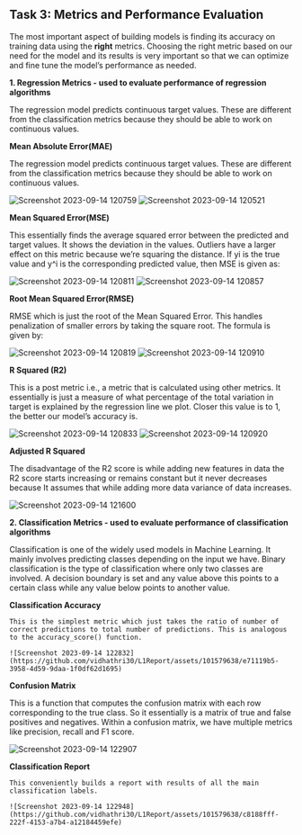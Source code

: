## Task 3: Metrics and Performance Evaluation

The most important aspect of building models is finding its accuracy on training data using the **right** metrics. Choosing the right metric based on our need for the model and its results is very important so that we can optimize and fine tune the model’s performance as needed. 

**1. Regression Metrics - used to evaluate performance of regression algorithms**

  The regression model predicts continuous target values. These are different from the classification metrics because they should be able to work on continuous values.

**Mean Absolute Error(MAE)**

  The regression model predicts continuous target values. These are different from the classification metrics because they should be able to work on continuous values.

![Screenshot 2023-09-14 120759](https://github.com/vidhathri30/L1Report/assets/101579638/44fba74d-77eb-494c-a6ea-1c7d5f56877c)
![Screenshot 2023-09-14 120521](https://github.com/vidhathri30/L1Report/assets/101579638/519747c1-4621-4d03-9260-c98a2c276da3)



**Mean Squared Error(MSE)**

This essentially finds the average squared error between the predicted and target values. It shows the deviation in the values. Outliers have a larger effect on this metric because we’re squaring the distance. If yi is the true value and y^i is the corresponding predicted value, then MSE is given as:


![Screenshot 2023-09-14 120811](https://github.com/vidhathri30/L1Report/assets/101579638/f225342a-40c2-4c9b-8797-3f83996d2718)
![Screenshot 2023-09-14 120857](https://github.com/vidhathri30/L1Report/assets/101579638/b90d967a-3cbd-4d6e-b370-37baa88ef879)

**Root Mean Squared Error(RMSE)**

 RMSE which is just the root of the Mean Squared Error. This handles penalization of smaller errors by taking the square root. The formula is given by:

![Screenshot 2023-09-14 120819](https://github.com/vidhathri30/L1Report/assets/101579638/2d83a132-772a-482b-9b5d-638a0eec20a3)
![Screenshot 2023-09-14 120910](https://github.com/vidhathri30/L1Report/assets/101579638/58b699f0-837f-4dc5-aadb-c73267c39a11)

**R Squared (R2)**

This is a post metric i.e., a metric that is calculated using other metrics. It essentially is just a measure of what percentage of the total variation in target is explained by the regression line we plot. Closer this value is to 1, the better our model’s accuracy is.

![Screenshot 2023-09-14 120833](https://github.com/vidhathri30/L1Report/assets/101579638/cd122b9d-797b-4c43-b82b-5d10e1b2092f)
![Screenshot 2023-09-14 120920](https://github.com/vidhathri30/L1Report/assets/101579638/9d712162-914f-407b-b5b0-55ee1a64bdb4)


**Adjusted R Squared**

The disadvantage of the R2 score is while adding new features in data the R2 score starts increasing or remains constant but it never decreases because It assumes that while adding more data variance of data increases.

![Screenshot 2023-09-14 121600](https://github.com/vidhathri30/L1Report/assets/101579638/5424a3ae-2d1b-467f-9dc4-9437e4c5540f)


**2. Classification Metrics - used to evaluate performance of classification algorithms**

 Classification is one of the widely used models in Machine Learning. It mainly involves predicting classes depending on the input we have. Binary classification is the type of classification where only two classes are involved. A decision boundary is set and any value above this points to a certain class while any value below points to another value. 

 **Classification Accuracy**
 
    This is the simplest metric which just takes the ratio of number of correct predictions to total number of predictions. This is analogous to the accuracy_score() function.

    ![Screenshot 2023-09-14 122832](https://github.com/vidhathri30/L1Report/assets/101579638/e71119b5-3958-4d59-9daa-1f0df62d1695)


 **Confusion Matrix**
 
  This is a function that computes the confusion matrix with each row corresponding to the true class. So it essentially is a matrix of true and false positives and negatives. Within a confusion matrix, we have multiple metrics like precision, recall and F1 score.

![Screenshot 2023-09-14 122907](https://github.com/vidhathri30/L1Report/assets/101579638/e6e5d8a6-6aeb-4c35-bab5-261def1d1393)

  **Classification Report**
  
    This conveniently builds a report with results of all the main classification labels.

    ![Screenshot 2023-09-14 122948](https://github.com/vidhathri30/L1Report/assets/101579638/c8188fff-222f-4153-a7b4-a12184459efe)























